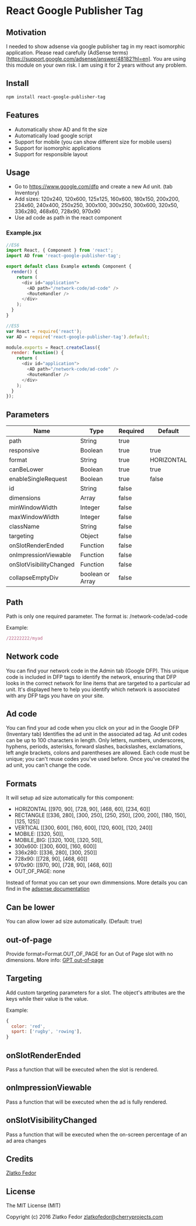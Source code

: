 # React Google Publisher Tag

## Motivation

I needed to show adsense via google publisher tag in my react isomorphic application.
Please read carefully (AdSense terms)[https://support.google.com/adsense/answer/48182?hl=en].
You are using this module on your own risk. I am using it for 2 years without any problem.

## Install
```sh
npm install react-google-publisher-tag
```

## Features

 * Automatically show AD and fit the size
 * Automatically load google script
 * Support for mobile (you can show different size for mobile users)
 * Support for isomorphic applications
 * Support for responsible layout


## Usage

 - Go to https://www.google.com/dfp and create a new Ad unit. (tab Inventory)
 - Add sizes: 120x240, 120x600, 125x125, 160x600, 180x150, 200x200, 234x60, 240x400, 250x250, 300x100, 300x250, 300x600, 320x50, 336x280, 468x60, 728x90, 970x90
 - Use ad code as path in the react component


### Example.jsx

```js
//ES6
import React, { Component } from 'react';
import AD from 'react-google-publisher-tag';

export default class Example extends Component {
  render() {
    return (
      <div id="application">
        <AD path="/network-code/ad-code" />
        <RouteHandler />
      </div>
    );
  }
}
```

```js
//ES5
var React = require('react');
var AD = require('react-google-publisher-tag').default;

module.exports = React.createClass({
  render: function() {
    return (
      <div id="application">
        <AD path="/network-code/ad-code" />
        <RouteHandler />
      </div>
    );
  }
});
```

## Parameters

| Name                       |     Type         |  Required | Default   |
|----------------------------|------------------|-----------|------------|
| path                       | String           | true      |            |
| responsive                 | Boolean          | true      | true       |
| format                     | String           | true      | HORIZONTAL |
| canBeLower                 | Boolean          | true      | true       |
| enableSingleRequest        | Boolean          | true      | false      |
| id                         | String           | false     |            |
| dimensions                 | Array            | false     |            |
| minWindowWidth             | Integer          | false     |            |
| maxWindowWidth             | Integer          | false     |            |
| className                  | String           | false     |            |
| targeting                  | Object           | false     |            |
| onSlotRenderEnded          | Function         | false     |            |
| onImpressionViewable       | Function         | false     |            |
| onSlotVisibilityChanged    | Function         | false     |            |
| collapseEmptyDiv           | boolean or Array | false     |            |

## Path

Path is only one required parameter. The format is:
/network-code/ad-code

Example:

```js
/22222222/myad
```

## Network code

You can find your network code in the Admin tab (Google DFP).
This unique code is included in DFP tags to identify the network, ensuring that DFP looks in the correct network for line items that are targeted to a particular ad unit. It's displayed here to help you identify which network is associated with any DFP tags you have on your site.

## Ad code

You can find your ad code when you click on your ad in the Google DFP (Inventary tab)
Identifies the ad unit in the associated ad tag. Ad unit codes can be up to 100 characters in length. Only letters, numbers, underscores, hyphens, periods, asterisks, forward slashes, backslashes, exclamations, left angle brackets, colons and parentheses are allowed. Each code must be unique; you can't reuse codes you've used before. Once you've created the ad unit, you can't change the code.


## Formats

It will setup ad size automatically for this component:
 - HORIZONTAL [[970, 90], [728, 90], [468, 60], [234, 60]]
 - RECTANGLE [[336, 280], [300, 250], [250, 250], [200, 200], [180, 150], [125, 125]]
 - VERTICAL [[300, 600], [160, 600], [120, 600], [120, 240]]
 - MOBILE: [[320, 50]],
 - MOBILE_BIG: [[320, 100], [320, 50]],
 - 300x600: [[300, 600], [160, 600]]
 - 336x280: [[336, 280], [300, 250]]
 - 728x90: [[728, 90], [468, 60]]
 - 970x90: [[970, 90], [728, 90], [468, 60]]
 - OUT_OF_PAGE: none


Instead of format you can set your own dimmensions. More details you can find in the [adsense documentation](https://support.google.com/adsense/answer/6002621?hl=sk)

## Can be lower

You can allow lower ad size automatically. (Default: true)

## out-of-page

Provide format=Format.OUT_OF_PAGE for an Out of Page slot with no dimensions.
More info: [GPT out-of-page](https://developers.google.com/doubleclick-gpt/reference#googletag.defineOutOfPageSlot)

## Targeting

Add custom targeting parameters for a slot.
The object's attributes are the keys while their value is the value.

Example:
```js
{
  color: 'red',
  sport: ['rugby', 'rowing'],
}
```

## onSlotRenderEnded

Pass a function that will be executed when the slot is rendered.

## onImpressionViewable

Pass a function that will be executed when the ad is fully rendered.

## onSlotVisibilityChanged

Pass a function that will be executed when the on-screen percentage of an ad area changes

## Credits

[Zlatko Fedor](http://github.com/seeden)

## License

The MIT License (MIT)

Copyright (c) 2016 Zlatko Fedor zlatkofedor@cherryprojects.com
